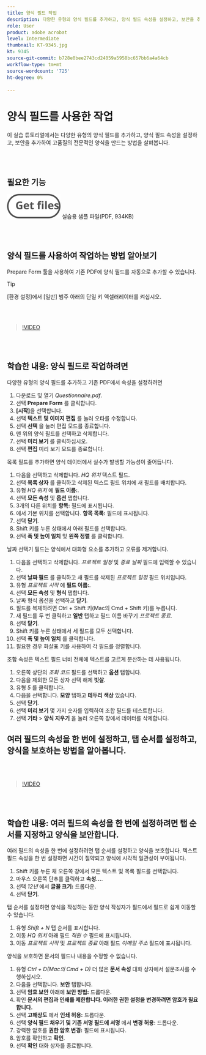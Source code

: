 ```yaml
---
title: 양식 필드 작업
description: 다양한 유형의 양식 필드를 추가하고, 양식 필드 속성을 설정하고, 보안을 추가하여 고품질의 전문적인 양식을 만드는 방법을 살펴보세요
role: User
product: adobe acrobat
level: Intermediate
thumbnail: KT-9345.jpg
kt: 9345
source-git-commit: b728e0bee2743cd24059a5958bc657bb6a4a64cb
workflow-type: tm+mt
source-wordcount: '725'
ht-degree: 0%

---
```


# 양식 필드를 사용한 작업

이 실습 튜토리얼에서는 다양한 유형의 양식 필드를 추가하고, 양식 필드 속성을 설정하고, 보안을 추가하여 고품질의 전문적인 양식을 만드는 방법을 살펴봅니다.

<br> 

## 필요한 기능

[![파일 가져오기](../assets/Getfiles.svg)](../assets/Questionnaire.pdf)
실습용 샘플 파일(PDF, 934KB)

<br> 

## 양식 필드를 사용하여 작업하는 방법 알아보기

Prepare Form 툴을 사용하여 기존 PDF에 양식 필드를 자동으로 추가할 수 있습니다.

>[!TIP]
>
>[환경 설정]에서 [일반] 범주 아래의 단일 키 액셀러레이터를 켜십시오.

<br> 

>[!VIDEO](https://video.tv.adobe.com/v/340084?hidetitle=true)

<br> 

## 학습한 내용: 양식 필드로 작업하려면

다양한 유형의 양식 필드를 추가하고 기존 PDF에서 속성을 설정하려면

1. 다운로드 및 열기 *Questionnaire.pdf*.
1. 선택 **Prepare Form** 를 클릭합니다.
1. **[시작]**&#x200B;을 선택합니다.
1. 선택 **텍스트 및 이미지 편집** 를 눌러 오타를 수정합니다.
1. 선택 **선택** 을 눌러 편집 모드를 종료합니다.
1. 맨 위의 양식 필드를 선택하고 삭제합니다.
1. 선택 **미리 보기** 를 클릭하십시오.
1. 선택 **편집** 미리 보기 모드를 종료합니다.

목록 필드를 추가하면 양식 데이터에서 실수가 발생할 가능성이 줄어듭니다.

1. 다음을 선택하고 삭제합니다. *HQ 위치* 텍스트 필드.
1. 선택 **목록 상자** 를 클릭하고 삭제된 텍스트 필드 위치에 새 필드를 배치합니다.
1. 유형 *HQ 위치* 에 **필드 이름:**.
1. 선택 **모든 속성** 및 **옵션** 탭합니다.
1. 3개의 다른 위치를 **항목:** 필드에 표시됩니다.
1. 에서 기본 위치를 선택합니다. **항목 목록:** 필드에 표시됩니다.
1. 선택 **닫기**.
1. Shift 키를 누른 상태에서 아래 필드를 선택합니다.
1. 선택 **폭 및 높이 일치** 및 **왼쪽 정렬** 를 클릭합니다.

날짜 선택기 필드는 양식에서 대화형 요소를 추가하고 오류를 제거합니다.

1. 다음을 선택하고 삭제합니다. *프로젝트 일정* 및 *종료 날짜* 필드에 입력할 수 있습니다.
1. 선택 **날짜 필드** 를 클릭하고 새 필드를 삭제된 *프로젝트 일정* 필드 위치입니다.
1. 유형 *프로젝트 시작* 에 **필드 이름:**.
1. 선택 **모든 속성** 및 **형식** 탭합니다.
1. 날짜 형식 옵션을 선택하고 **닫기**.
1. 필드를 복제하려면 Ctrl + Shift 키(Mac의 Cmd + Shift 키)를 누릅니다.
1. 새 필드를 두 번 클릭하고 **일반** 탭하고 필드 이름 바꾸기 *프로젝트 종료*.
1. 선택 **닫기**.
1. Shift 키를 누른 상태에서 세 필드를 모두 선택합니다.
1. 선택 **폭 및 높이 일치** 를 클릭합니다.
1. 필요한 경우 화살표 키를 사용하여 각 필드를 정렬합니다.

조합 속성은 텍스트 필드 너비 전체에 텍스트를 고르게 분산하는 데 사용됩니다.

1. 오른쪽 상단의 *조회 코드* 필드를 선택하고 **옵션** 탭합니다.
1. 다음을 제외한 모든 상자 선택 해제 **빗살**.
1. 유형 *5* 를 클릭합니다.
1. 다음을 선택합니다. **모양** 탭하고 **테두리 색상** 있습니다.
1. 선택 **닫기**.
1. 선택 **미리 보기** 몇 가지 숫자를 입력하여 조합 필드를 테스트합니다.
1. 선택 **기타** > **양식 지우기** 을 눌러 오른쪽 창에서 데이터를 삭제합니다.

## 여러 필드의 속성을 한 번에 설정하고, 탭 순서를 설정하고, 양식을 보호하는 방법을 알아봅니다.

<br> 

>[!VIDEO](https://video.tv.adobe.com/v/340096?hidetitle=true)

<br> 

## 학습한 내용: 여러 필드의 속성을 한 번에 설정하려면 탭 순서를 지정하고 양식을 보안합니다.

여러 필드의 속성을 한 번에 설정하려면 탭 순서를 설정하고 양식을 보호합니다. 텍스트 필드 속성을 한 번 설정하면 시간이 절약되고 양식에 시각적 일관성이 부여됩니다.

1. Shift 키를 누른 채 오른쪽 창에서 모든 텍스트 및 목록 필드를 선택합니다.
1. 마우스 오른쪽 단추를 클릭하고 **속성...**.
1. 선택 *12년* 에서 **글꼴 크기:** 드롭다운.
1. 선택 **닫기**.

탭 순서를 설정하면 양식을 작성하는 동안 양식 작성자가 필드에서 필드로 쉽게 이동할 수 있습니다.

1. 유형 *Shift + N* 탭 순서를 표시합니다.
1. 이동 *HQ 위치* 아래 필드 *직원 수* 필드에 표시됩니다.
1. 이동 *프로젝트 시작* 및 *프로젝트 종료* 아래 필드 *이메일 주소* 필드에 표시됩니다.

양식을 보호하면 문서의 필드나 내용을 수정할 수 없습니다.

1. 유형 *Ctrl + D(Mac의 Cmd + D)* 더 많은 **문서 속성** 대화 상자에서 설문조사를 수행하십시오.
1. 다음을 선택합니다. **보안** 탭합니다.
1. 선택 **암호 보안** 아래에 **보안 방법:** 드롭다운.
1. 확인 **문서의 편집과 인쇄를 제한합니다. 이러한 권한 설정을 변경하려면 암호가 필요합니다.**
1. 선택 **고해상도** 에서 **인쇄 허용:** 드롭다운.
1. 선택 **양식 필드 채우기 및 기존 서명 필드에 서명** 에서 **변경 허용:** 드롭다운.
1. 강력한 암호를 **권한 암호 변경:** 필드에 표시됩니다.
1. 암호를 확인하고 **확인**.
1. 선택 **확인** 대화 상자를 종료합니다.